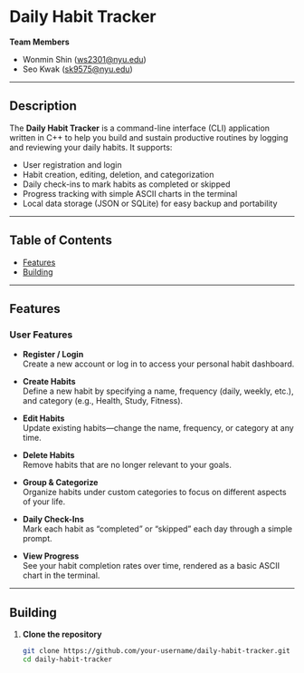 # Daily Habit Tracker

**Team Members**  
- Wonmin Shin (<ws2301@nyu.edu>)  
- Seo Kwak (<sk9575@nyu.edu>)  

---

## Description

The **Daily Habit Tracker** is a command-line interface (CLI) application written in C++ to help you build and sustain productive routines by logging and reviewing your daily habits. It supports:

- User registration and login  
- Habit creation, editing, deletion, and categorization  
- Daily check-ins to mark habits as completed or skipped  
- Progress tracking with simple ASCII charts in the terminal  
- Local data storage (JSON or SQLite) for easy backup and portability  

---

## Table of Contents

- [Features](#features)  
- [Building](#building)  

---

## Features

### User Features

- **Register / Login**  
  Create a new account or log in to access your personal habit dashboard.

- **Create Habits**  
  Define a new habit by specifying a name, frequency (daily, weekly, etc.), and category (e.g., Health, Study, Fitness).

- **Edit Habits**  
  Update existing habits—change the name, frequency, or category at any time.

- **Delete Habits**  
  Remove habits that are no longer relevant to your goals.

- **Group & Categorize**  
  Organize habits under custom categories to focus on different aspects of your life.

- **Daily Check-Ins**  
  Mark each habit as “completed” or “skipped” each day through a simple prompt.

- **View Progress**  
  See your habit completion rates over time, rendered as a basic ASCII chart in the terminal.

---

## Building

1. **Clone the repository**  
   ```bash
   git clone https://github.com/your-username/daily-habit-tracker.git
   cd daily-habit-tracker
